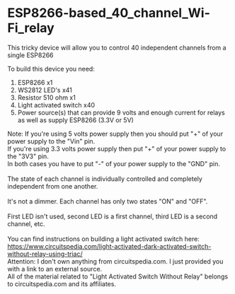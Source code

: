# ESP8266-based_40_channel_Wi-Fi_relay
This tricky device will allow you to control 40 independent channels from a single ESP8266

To build this device you need:
1) ESP8266 x1
2) WS2812 LED's x41
3) Resistor 510 ohm x1
4) Light activated switch x40
5) Power source(s) that can provide 9 volts and enough current for relays as well as supply ESP8266 (3.3V or 5V)

Note: If you're using 5 volts power supply then you should put "+" of your power supply to the "Vin" pin.<br>
If you're using 3.3 volts power supply then put "+" of your power supply to the "3V3" pin.<br>
In both cases you have to put "-" of your power supply to the "GND" pin.<br>
<br>
The state of each channel is individually controlled and completely independent from one another.<br>
<br>
It's not a dimmer. Each channel has only two states "ON" and "OFF".<br>
<br>
First LED isn't used, second LED is a first channel, third LED is a second channel, etc.
<br>
<br>
You can find instructions on building a light activated switch here:
<br>
https://www.circuitspedia.com/light-activated-dark-activated-switch-without-relay-using-triac/
<br>
Attention: I don't own anything from circuitspedia.com. I just provided you with a link to an external source.
<br>
All of the material related to "Light Activated Switch Without Relay" belongs to circuitspedia.com and its affiliates.
